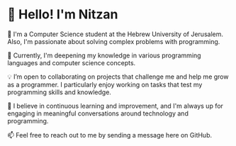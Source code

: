 # 👋 Hello! I'm Nitzan

🎯 I'm a Computer Science student at the Hebrew University of Jerusalem. Also, I'm passionate about solving complex problems with programming.

🌱 Currently, I'm deepening my knowledge in various programming languages and computer science concepts.

💡 I’m open to collaborating on projects that challenge me and help me grow as a programmer. I particularly enjoy working on tasks that test my programming skills and knowledge.

🚀 I believe in continuous learning and improvement, and I'm always up for engaging in meaningful conversations around technology and programming.

📫 Feel free to reach out to me by sending a message here on GitHub.

<!---
NitBuk/NitBuk is a ✨ special ✨ repository because its `README.md` (this file) appears on your GitHub profile.
You can click the Preview link to take a look at your changes.
--->

